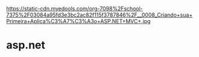 https://static-cdn.myedools.com/org-7098%2Fschool-7375%2F03084a95fd3e3bc2ac82f115f3787846%2F__0008_Criando+sua+Primeira+Aplica%C3%A7%C3%A3o+ASP.NET+MVC+.jpg

# asp.net
